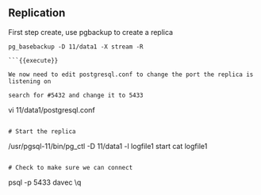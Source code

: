 ## Replication

First step create, use pgbackup to create a replica

```
pg_basebackup -D 11/data1 -X stream -R

```{{execute}}

We now need to edit postgresql.conf to change the port the replica is listening on

search for #5432 and change it to 5433

```
vi 11/data1/postgresql.conf
```{{execute}}

# Start the replica

```
/usr/pgsql-11/bin/pg_ctl -D 11/data1 -l logfile1 start
cat logfile1
```{{execute}}

# Check to make sure we can connect
```
psql -p 5433 davec
\q
```{{execute}}